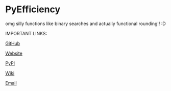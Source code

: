 # PyEfficiency
omg silly functions like binary searches and actually functional rounding!! :D

IMPORTANT LINKS:

[GitHub](https://github.com/montypythonist/PyEfficiency)

[Website](https://montypythonist.carrd.co/)

[PyPI](https://pypi.org/user/montypythonist/)

[Wiki](https://pypi.org/user/montypythonist/wiki)

[Email](mailto:julia.alotoom.contact@gmail.com)
